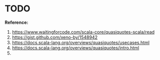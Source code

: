 # TODO

**Reference:**  
1. https://www.waitingforcode.com/scala-core/quasiquotes-scala/read
2. https://gist.github.com/xeno-by/1548942
3. https://docs.scala-lang.org/overviews/quasiquotes/usecases.html
4. https://docs.scala-lang.org/overviews/quasiquotes/intro.html
5. 
